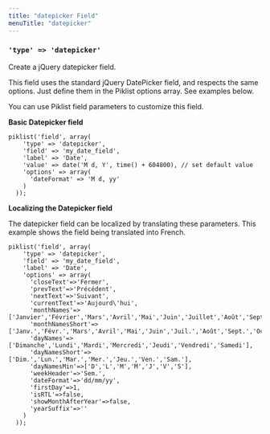 ```yaml
---
title: "datepicker Field"
menuTitle: "datepicker"
---
```

### `'type' => 'datepicker'`

Create a jQuery datepicker field.

This field uses the standard jQuery DatePicker field, and respects the same options. Just define them in the Piklist options array. See examples below.

You can use Piklist field parameters to customize this field.

**Basic Datepicker field**
```
piklist('field', array(
    'type' => 'datepicker',
    'field' => 'my_date_field',
    'label' => 'Date',
    'value' => date('M d, Y', time() + 604800), // set default value
    'options' => array(
      'dateFormat' => 'M d, yy'
    )
  ));
 ```

 **Localizing the Datepicker field**

The datepicker field can be localized by translating these parameters. This example shows the field being translated into French.

```
piklist('field', array(
    'type' => 'datepicker',
    'field' => 'my_date_field',
    'label' => 'Date',
    'options' => array(
      'closeText'=>'Fermer',
      'prevText'=>'Précédent',
      'nextText'=>'Suivant',
      'currentText'=>'Aujourd\'hui',
      'monthNames'=>['Janvier','Février','Mars','Avril','Mai','Juin','Juillet','Août','Septembre','Octobre','Novembre','Décembre'],
      'monthNamesShort'=>['Janv.','Févr.','Mars','Avril','Mai','Juin','Juil.','Août','Sept.','Oct.','Nov.','Déc.'],
      'dayNames'=>['Dimanche','Lundi','Mardi','Mercredi','Jeudi','Vendredi','Samedi'],
      'dayNamesShort'=>['Dim.','Lun.','Mar.','Mer.','Jeu.','Ven.','Sam.'],
      'dayNamesMin'=>['D','L','M','M','J','V','S'],
      'weekHeader'=>'Sem.',
      'dateFormat'=>'dd/mm/yy',
      'firstDay'=>1,
      'isRTL'=>false,
      'showMonthAfterYear'=>false,
      'yearSuffix'=>''
    )
  ));
 ```
